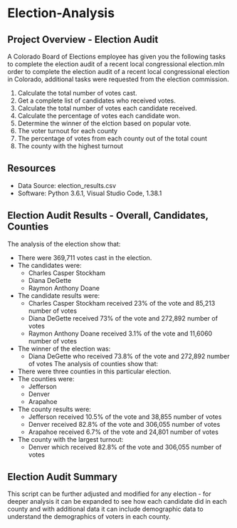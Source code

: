 # Election-Analysis

## Project Overview - Election Audit
A Colorado Board of Elections employee has given you the following tasks to complete the election audit of a recent local congressional election.mIn order to complete the election audit of a recent local congressional election in Colorado, additional tasks were requested from the election commission.

1. Calculate the total number of votes cast.
2. Get a complete list of candidates who received votes.
3. Calculate the total number of votes each candidate received.
4. Calculate the percentage of votes each candidate won.
5. Determine the winner of the elction based on popular vote.
6. The voter turnout for each county
7. The percentage of votes from each county out of the total count
8. The county with the highest turnout

## Resources
- Data Source: election_results.csv
- Software: Python 3.6.1, Visual Studio Code, 1.38.1

## Election Audit Results - Overall, Candidates, Counties
The analysis of the election show that:
- There were 369,711 votes cast in the election.
- The candidates were:
    - Charles Casper Stockham
    - Diana DeGette
    - Raymon Anthony Doane
- The candidate results were:
    - Charles Casper Stockham received 23% of the vote and 85,213 number of votes
    - Diana DeGette received 73% of the vote and 272,892 number of votes
    - Raymon Anthony Doane received 3.1% of the vote and 11,6060 number of votes
- The winner of the election was:
    - Diana DeGette who received 73.8% of the vote and 272,892 number of votes
The analysis of counties show that:
- There were three counties in this particular election.
- The counties were:
    - Jefferson
    - Denver
    - Arapahoe
- The county results were:
    - Jefferson received 10.5% of the vote and 38,855 number of votes
    - Denver received 82.8% of the vote and 306,055 number of votes
    - Arapahoe received 6.7% of the vote and 24,801 number of votes
- The county with the largest turnout:
    - Denver which received 82.8% of the vote and 306,055 number of votes

## Election Audit Summary
This script can be further adjusted and modified for any election - for deeper analysis it can be expanded to see how each candidate did in each county and with additional data it can include demographic data to understand the demographics of voters in each county.
